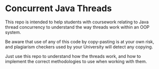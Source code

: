 # Concurrent Java Threads

This repo is intended to help students with coursework relating to Java thread concurrency to understand the way threads work within an OOP system.

Be aware that use of any of this code by copy-pasting is at your own risk, and plagiarism checkers used by your University will detect any copying.

Just use this repo to understand how the threads work, and how to implement the correct methodologies to use when working with them.
